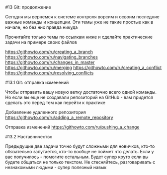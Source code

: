 #13 Git: продолжение

Сегодня мы вернемся к системе контроля ворсим и освоим последние важные команды и концепции.
Эти темы уже не такие простые как в начале, но без них правда никуда

Прочитайте только темы по ссылкам ниже и сделайте практические задачи на примере своих файлов 

https://githowto.com/ru/creating_a_branch
https://githowto.com/ru/navigating_branches
https://githowto.com/ru/changes_in_master
https://githowto.com/ru/merging
https://githowto.com/ru/creating_a_conflict
https://githowto.com/ru/resolving_conflicts

#13.1 Git: отправка изменений

Чтобы отправить вашу новую ветку достаточно всего одной команды.
Но если вы еще не создавали репозиторий на GitHub - вам придется сделать это перед тем как перейти к практике

Добавление удаленного репозитория
https://githowto.com/ru/adding_a_remote_repository

Отправка изменений
https://githowto.com/ru/pushing_a_change

#13.2 Наставничество 

Предыдущие две задачи точно будут сложными для новичков, кто-то обязательно запутается, кто-то вообще не поймет что делать. 
Если у вас получилось - помогите остальным. 
Будет супер круто если вы будете общаться не только текстом.
Не стесняйтесь, разговаривать с незнакомыми людьми - супер полезный навык